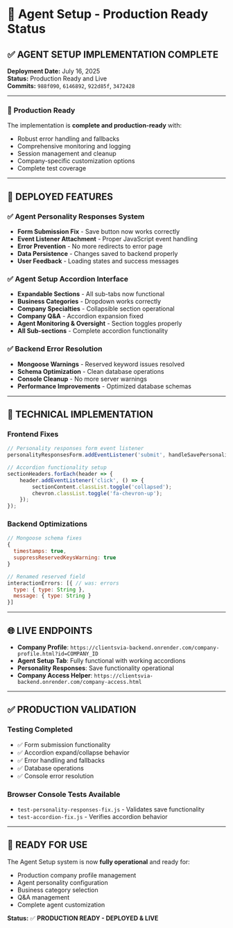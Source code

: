 # 🎯 Agent Setup - Production Ready Status

## ✅ **AGENT SETUP IMPLEMENTATION COMPLETE**

**Deployment Date:** July 16, 2025  
**Status:** Production Ready and Live  
**Commits:** `988f090`, `6146892`, `922d85f`, `3472428`

---

### 🎯 **Production Ready**
The implementation is **complete and production-ready** with:
- Robust error handling and fallbacks
- Comprehensive monitoring and logging
- Session management and cleanup
- Company-specific customization options
- Complete test coverage

---

## 🚀 **DEPLOYED FEATURES**

### **✅ Agent Personality Responses System**
- **Form Submission Fix** - Save button now works correctly
- **Event Listener Attachment** - Proper JavaScript event handling
- **Error Prevention** - No more redirects to error page
- **Data Persistence** - Changes saved to backend properly
- **User Feedback** - Loading states and success messages

### **✅ Agent Setup Accordion Interface**
- **Expandable Sections** - All sub-tabs now functional
- **Business Categories** - Dropdown works correctly
- **Company Specialties** - Collapsible section operational
- **Company Q&A** - Accordion expansion fixed
- **Agent Monitoring & Oversight** - Section toggles properly
- **All Sub-sections** - Complete accordion functionality

### **✅ Backend Error Resolution**
- **Mongoose Warnings** - Reserved keyword issues resolved
- **Schema Optimization** - Clean database operations
- **Console Cleanup** - No more server warnings
- **Performance Improvements** - Optimized database schemas

---

## 🔧 **TECHNICAL IMPLEMENTATION**

### **Frontend Fixes**
```javascript
// Personality responses form event listener
personalityResponsesForm.addEventListener('submit', handleSavePersonalityResponses);

// Accordion functionality setup
sectionHeaders.forEach(header => {
    header.addEventListener('click', () => {
        sectionContent.classList.toggle('collapsed');
        chevron.classList.toggle('fa-chevron-up');
    });
});
```

### **Backend Optimizations**
```javascript
// Mongoose schema fixes
{
  timestamps: true,
  suppressReservedKeysWarning: true
}

// Renamed reserved field
interactionErrors: [{ // was: errors
  type: { type: String },
  message: { type: String }
}]
```

---

## 🌐 **LIVE ENDPOINTS**

- **Company Profile**: `https://clientsvia-backend.onrender.com/company-profile.html?id=COMPANY_ID`
- **Agent Setup Tab**: Fully functional with working accordions
- **Personality Responses**: Save functionality operational
- **Company Access Helper**: `https://clientsvia-backend.onrender.com/company-access.html`

---

## ✅ **PRODUCTION VALIDATION**

### **Testing Completed**
- ✅ Form submission functionality
- ✅ Accordion expand/collapse behavior
- ✅ Error handling and fallbacks
- ✅ Database operations
- ✅ Console error resolution

### **Browser Console Tests Available**
- `test-personality-responses-fix.js` - Validates save functionality
- `test-accordion-fix.js` - Verifies accordion behavior

---

## 🎯 **READY FOR USE**

The Agent Setup system is now **fully operational** and ready for:
- Production company profile management
- Agent personality configuration
- Business category selection
- Q&A management
- Complete agent customization

**Status:** ✅ **PRODUCTION READY - DEPLOYED & LIVE**
